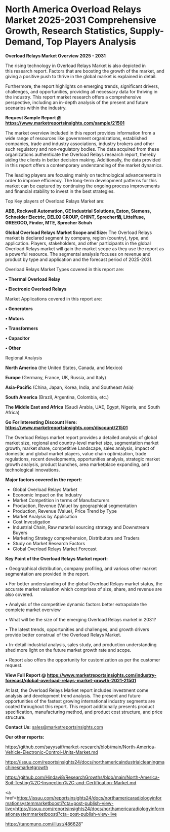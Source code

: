# North America Overload Relays Market 2025-2031 Comprehensive Growth, Research Statistics, Supply-Demand,  Top Players Analysis

<Strong> Overload Relays Market Overview 2025 - 2031</strong>

The rising technology in Overload Relays Market is also depicted in this research report. Factors that are boosting the growth of the market, and giving a positive push to thrive in the global market is explained in detail.

Furthermore, the report highlights on emerging trends, significant drivers, challenges, and opportunities, providing all necessary data for thriving in the industry. This report market research offers a comprehensive perspective, including an in-depth analysis of the present and future scenarios within the industry.

<strong>Request Sample Report @ <a href=https://www.marketreportsinsights.com/sample/21501>https://www.marketreportsinsights.com/sample/21501</a></strong>

The market overview included in this report provides information from a wide range of resources like government organizations, established companies, trade and industry associations, industry brokers and other such regulatory and non-regulatory bodies. The data acquired from these organizations authenticate the Overload Relays research report, thereby aiding the clients in better decision making. Additionally, the data provided in this report offers a contemporary understanding of the market dynamics.

The leading players are focusing mainly on technological advancements in order to improve efficiency. The long-term development patterns for this market can be captured by continuing the ongoing process improvements and financial stability to invest in the best strategies.

Top Key players of Overload Relays Market are:

<strong>ABB, Rockwell Automation, GE Industrial Solutions, Eaton, Siemens, Schneider Electric, DELIXI GROUP, CHINT, Sprecher䧈, Littelfuse, GREEGOO, Finder, MTE, Sprecher Schuh</strong>

<strong><b>Global Overload Relays Market Scope and Size:</b></strong>
The Overload Relays market is declared segment by company, region (country), type, and application. Players, stakeholders, and other participants in the global Overload Relays market will gain the market scope as they use the report as a powerful resource. The segmental analysis focuses on revenue and product by type and application and the forecast period of 2025-2031.

Overload Relays Market Types covered in this report are:

<strong>• Thermal Overload Relay

• Electronic Overload Relays</strong>

Market Applications covered in this report are:

<strong>• Generators

• Motors

• Transformers

• Capacitor

• Other</strong> 

Regional Analysis

<strong>North America</strong> (the United States, Canada, and Mexico)

<strong>Europe</strong> (Germany, France, UK, Russia, and Italy)

<strong>Asia-Pacific</strong> (China, Japan, Korea, India, and Southeast Asia)

<strong>South America</strong> (Brazil, Argentina, Colombia, etc.)

<strong>The Middle East and Africa</strong> (Saudi Arabia, UAE, Egypt, Nigeria, and South Africa)

<strong>Go For Interesting Discount Here: <a href=https://www.marketreportsinsights.com/discount/21501>https://www.marketreportsinsights.com/discount/21501</a></strong>

The Overload Relays market report provides a detailed analysis of global market size, regional and country-level market size, segmentation market growth, market share, competitive Landscape, sales analysis, impact of domestic and global market players, value chain optimization, trade regulations, recent developments, opportunities analysis, strategic market growth analysis, product launches, area marketplace expanding, and technological innovations.

<strong><b>Major factors covered in the report:</b></strong>
<ul>
  <li>Global Overload Relays Market </li>
  <li>Economic Impact on the Industry</li>
  <li>Market Competition in terms of Manufacturers</li>
  <li>Production, Revenue (Value) by geographical segmentation</li>
  <li>Production, Revenue (Value), Price Trend by Type</li>
  <li>Market Analysis by Application</li>
  <li>Cost Investigation</li>
  <li>Industrial Chain, Raw material sourcing strategy and Downstream Buyers</li>
  <li>Marketing Strategy comprehension, Distributors and Traders</li>
  <li>Study on Market Research Factors</li>
  <li>Global Overload Relays Market Forecast</li>
</ul>

<strong><b>Key Point of the Overload Relays Market report:</b></strong>

• Geographical distribution, company profiling, and various other market segmentation are provided in the report.

• For better understanding of the global Overload Relays market status, the accurate market valuation which comprises of size, share, and revenue are also covered.

• Analysis of the competitive dynamic factors better extrapolate the complete market overview

• What will be the size of the emerging Overload Relays market in 2031?

• The latest trends, opportunities and challenges, and growth drivers provide better construal of the Overload Relays Market.

• In-detail industrial analysis, sales study, and production understanding shed more light on the future market growth rate and scope.

• Report also offers the opportunity for customization as per the customer request.

<strong><b>View Full Report @ <a href=https://www.marketreportsinsights.com/industry-forecast/global-overload-relays-market-growth-2021-21501>https://www.marketreportsinsights.com/industry-forecast/global-overload-relays-market-growth-2021-21501</a></b></strong>


At last, the Overload Relays Market report includes investment come analysis and development trend analysis. The present and future opportunities of the fastest growing international industry segments are coated throughout this report. This report additionally presents product specification, manufacturing method, and product cost structure, and price structure.

<strong>Contact Us:</strong>
sales@marketreportsinsights.com

<strong>Our other reports:</strong>

<a href=https://github.com/sayysaif/market-research/blob/main/North-America-Vehicle-Electronic-Control-Units-Market.md>https://github.com/sayysaif/market-research/blob/main/North-America-Vehicle-Electronic-Control-Units-Market.md</a>

<a href=https://issuu.com/reportsinsights24/docs/northamericaindustrialcleaningmachinesmarketgrowth>https://issuu.com/reportsinsights24/docs/northamericaindustrialcleaningmachinesmarketgrowth</a>

<a href=https://github.com/Hindavi8/ResearchGrowths/blob/main/North-America-Soil-Testing%2C-Inspection%2C-and-Certification-Market.md>https://github.com/Hindavi8/ResearchGrowths/blob/main/North-America-Soil-Testing%2C-Inspection%2C-and-Certification-Market.md</a>

<a href=https://issuu.com/reportsinsights24/docs/northamericaradiologyinformationsystemmarketboosti?cta=post-publish-view-live>https://issuu.com/reportsinsights24/docs/northamericaradiologyinformationsystemmarketboosti?cta=post-publish-view-live</a>

<a href=https://tanomuno.com/illust/486628>https://tanomuno.com/illust/486628</a>"

